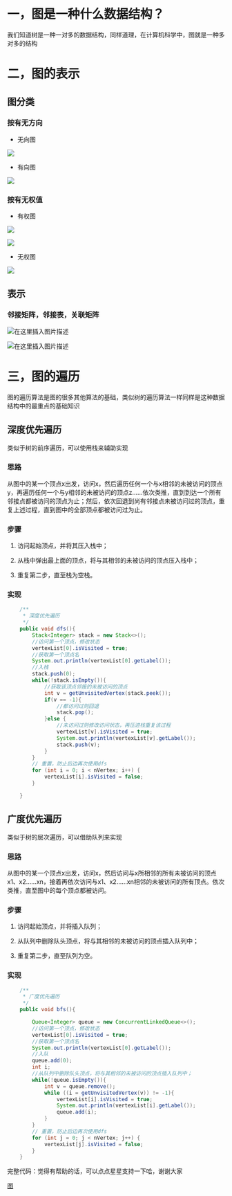 # 一，图是一种什么数据结构？

我们知道树是一种一对多的数据结构，同样道理，在计算机科学中，图就是一种多对多的结构

# 二，图的表示

## 图分类

### 按有无方向

* 无向图

![](https://img-blog.csdn.net/20160714185732762)

* 有向图

![](https://img-blog.csdn.net/20160714185825820)

### 按有无权值

* 有权图

![](https://img-blog.csdn.net/20160714190245727)

![](https://img-blog.csdn.net/20160714190302770)

* 无权图

![](https://img-blog.csdn.net/20160714185732762)

## 表示

### 邻接矩阵，邻接表，关联矩阵

![在这里插入图片描述](https://img-blog.csdnimg.cn/20190522002729190.png?x-oss-process=image/watermark,type_ZmFuZ3poZW5naGVpdGk,shadow_10,text_aHR0cHM6Ly9ibG9nLmNzZG4ubmV0L3dlaXhpbl80MTkyMjI4OQ==,size_16,color_FFFFFF,t_70)


![在这里插入图片描述](https://img-blog.csdnimg.cn/2019052200274075.png?x-oss-process=image/watermark,type_ZmFuZ3poZW5naGVpdGk,shadow_10,text_aHR0cHM6Ly9ibG9nLmNzZG4ubmV0L3dlaXhpbl80MTkyMjI4OQ==,size_16,color_FFFFFF,t_70)

# 三，图的遍历

图的遍历算法是图的很多其他算法的基础，类似树的遍历算法一样同样是这种数据结构中的最重点的基础知识

## 深度优先遍历

类似于树的前序遍历，可以使用栈来辅助实现

### 思路
从图中的某一个顶点x出发，访问x，然后遍历任何一个与x相邻的未被访问的顶点y，再遍历任何一个与y相邻的未被访问的顶点z……依次类推，直到到达一个所有邻接点都被访问的顶点为止；然后，依次回退到尚有邻接点未被访问过的顶点，重复上述过程，直到图中的全部顶点都被访问过为止。

### 步骤
1. 访问起始顶点，并将其压入栈中；

2. 从栈中弹出最上面的顶点，将与其相邻的未被访问的顶点压入栈中；

3. 重复第二步，直至栈为空栈。


### 实现
```java
    /**
     * 深度优先遍历
     */
    public void dfs(){
        Stack<Integer> stack = new Stack<>();
        //访问第一个顶点，修改状态
        vertexList[0].isVisited = true;
        //获取第一个顶点名
        System.out.println(vertexList[0].getLabel());
        //入栈
        stack.push(0);
        while(!stack.isEmpty()){
            //获取该顶点邻接的未被访问的顶点
            int v = getUnvisitedVertex(stack.peek());
            if(v == -1){
                //都访问过则回退
                stack.pop();
            }else {
                //未访问过则修改访问状态，再压进栈重复该过程
                vertexList[v].isVisited = true;
                System.out.println(vertexList[v].getLabel());
                stack.push(v);
            }
        }
        // 重置，防止后边再次使用dfs
        for (int i = 0; i < nVertex; i++) {
            vertexList[i].isVisited = false;
        }

    }
```


## 广度优先遍历

类似于树的层次遍历，可以借助队列来实现


### 思路
从图中的某一个顶点x出发，访问x，然后访问与x所相邻的所有未被访问的顶点x1、x2……xn，接着再依次访问与x1、x2……xn相邻的未被访问的所有顶点。依次类推，直至图中的每个顶点都被访问。

### 步骤
1. 访问起始顶点，并将插入队列；

2. 从队列中删除队头顶点，将与其相邻的未被访问的顶点插入队列中；

3. 重复第二步，直至队列为空。

### 实现

```java
    /**
     * 广度优先遍历
     */
    public void bfs(){

        Queue<Integer> queue = new ConcurrentLinkedQueue<>();
        //访问第一个顶点，修改状态
        vertexList[0].isVisited = true;
        //获取第一个顶点名
        System.out.println(vertexList[0].getLabel());
        //入队
        queue.add(0);
        int i;
        //从队列中删除队头顶点，将与其相邻的未被访问的顶点插入队列中；
        while(!queue.isEmpty()){
            int v = queue.remove();
            while ((i = getUnvisitedVertex(v)) != -1){
                vertexList[i].isVisited = true;
                System.out.println(vertexList[i].getLabel());
                queue.add(i);
            }
        }
        // 重置，防止后边再次使用dfs
        for (int j = 0; j < nVertex; j++) {
            vertexList[j].isVisited = false;
        }
    }
```

完整代码：觉得有帮助的话，可以点点星星支持一下哈，谢谢大家

[图](https://github.com/Kevin091827/java-dataStruct/tree/master/src/com/graph/demo)